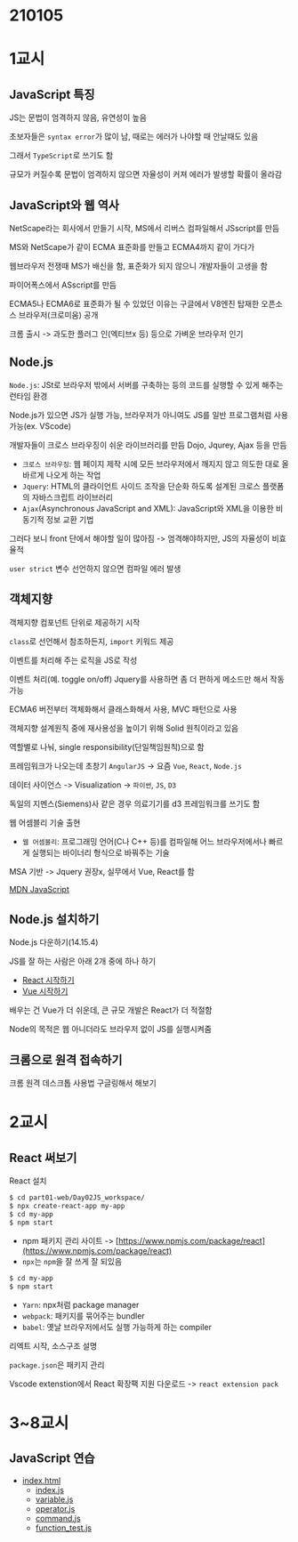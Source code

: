 # 210105 

# 1교시

## JavaScript 특징

JS는 문법이 엄격하지 않음, 유연성이 높음

초보자들은 `syntax error`가 많이 남, 때로는 에러가 나야할 때 안날때도 있음

그래서 `TypeScript`로 쓰기도 함

규모가 커질수록 문법이 엄격하지 않으면 자율성이 커져 에러가 발생할 확률이 올라감

## JavaScript와 웹 역사

NetScape라는 회사에서 만들기 시작, MS에서 리버스 컴파일해서 JSscript를 만듬

MS와 NetScape가 같이 ECMA 표준화를 만들고 ECMA4까지 같이 가다가

웹브라우저 전쟁때 MS가 배신을 함, 표준화가 되지 않으니 개발자들이 고생을 함

파이어폭스에서 ASscript를 만듬

ECMA5나 ECMA6로 표준화가 될 수 있었던 이유는 구글에서 V8엔진 탑재한 오픈소스 브라우저(크로미움) 공개

크롬 출시 -> 과도한 플러그 인(엑티브x 등) 등으로 가벼운 브라우저 인기

## Node.js

`Node.js`: JSt로 브라우저 밖에서 서버를 구축하는 등의 코드를 실행할 수 있게 해주는 런타임 환경

Node.js가 있으면 JS가 실행 가능, 브라우저가 아니여도 JS를 일반 프로그램처럼 사용 가능(ex. VScode)

개발자들이 크로스 브라우징이 쉬운 라이브러리를 만듬 Dojo, Jqurey, Ajax 등을 만듬

- `크로스 브라우징`: 웹 페이지 제작 시에 모든 브라우저에서 깨지지 않고 의도한 대로 올바르게 나오게 하는 작업
- `Jquery`: HTML의 클라이언트 사이드 조작을 단순화 하도록 설계된 크로스 플랫폼의 자바스크립트 라이브러리
- `Ajax`(Asynchronous JavaScript and XML): JavaScript와 XML을 이용한 비동기적 정보 교환 기법

그러다 보니 front 단에서 해야할 일이 많아짐 -> 엄격해야하지만, JS의 자율성이 비효율적

`user strict` 변수 선언하지 않으면 컴파일 에러 발생

## 객체지향

객체지향 컴포넌트 단위로 제공하기 시작

`class`로 선언해서 참조하든지, `import` 키워드 제공

이벤트를 처리해 주는 로직을 JS로 작성

이벤트 처리(예. toggle on/off) Jquery를 사용하면 좀 더 편하게 메소드만 해서 작동 가능

ECMA6 버전부터 객체화해서 클래스화해서 사용, MVC 패턴으로 사용

객체지향 설계원칙 중에 재사용성을 높이기 위해 Solid 원칙이라고 있음

역할별로 나눠, single responsibility(단일책임원칙)으로 함

프레임워크가 나오는데 초창기 `AngularJS` -> 요즘 `Vue`, `React`, `Node.js`

데이터 사이언스 -> Visualization -> `파이썬`, `JS`, `D3`

독일의 지멘스(Siemens)사 같은 경우 의료기기를 d3 프레임워크를 쓰기도 함

웹 어셈블리 기술 출현
- `웹 어셈블리`: 프로그래밍 언어(C나 C++ 등)를 컴파일해 어느 브라우저에서나 빠르게 실행되는 바이너리 형식으로 바꿔주는 기술

MSA 기반 -> Jquery 권장x, 실무에서 Vue, React를 함

[MDN JavaScript](https://developer.mozilla.org/en-US/docs/Web/JavaScript/Reference/Global_Objects/Array)

## Node.js 설치하기

Node.js 다운하기(14.15.4)

JS를 잘 하는 사람은 아래 2개 중에 하나 하기

- [React 시작하기](https://reactjs.org/tutorial/tutorial.html)
- [Vue 시작하기](https://vuejs.org/v2/guide/)

배우는 건 Vue가 더 쉬운데, 큰 규모 개발은 React가 더 적절함

Node의 목적은 웹 아니더라도 브라우저 없이 JS를 실행시켜줌

## 크롬으로 원격 접속하기

크롬 원격 데스크톱 사용법 구글링해서 해보기

# 2교시

## React 써보기

React 설치

```bash
$ cd part01-web/Day02JS_workspace/
$ npx create-react-app my-app
$ cd my-app
$ npm start
```

- npm 패키지 관리 사이트 -> [https://www.npmjs.com/package/react](https://www.npmjs.com/package/react)
- `npx`는 `npm`을 잘 쓰게 잘 되있음

```bash
$ cd my-app
$ npm start
```

- `Yarn`: npx처럼 package manager
- `webpack`: 패키지를 묶어주는 bundler
- `babel`: 옛날 브라우저에서도 실행 가능하게 하는 compiler

리엑트 시작, 소스구조 설명

`package.json`은 패키지 관리

Vscode extenstion에서 React 확장팩 지원 다운로드 -> `react extension pack`

# 3~8교시

## JavaScript 연습

- [index.html](../day02_JS_workspace/index.html)
  - [index.js](../day02_JS_workspace/js/index.js)
  - [variable.js](../day02_JS_workspace/js/variable.js)
  - [operator.js](../day02_JS_workspace/js/operator.js)
  - [command.js](../day02_JS_workspace/js/command.js)
  - [function_test.js](../day02_JS_workspace/js/function_test.js)
